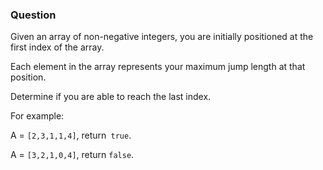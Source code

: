 ### Question

Given an array of non-negative integers, you are initially positioned at the first index of the array.

Each element in the array represents your maximum jump length at that position.

Determine if you are able to reach the last index.

For example:


A = `[2,3,1,1,4]`, return` true`.

A = `[3,2,1,0,4]`, return `false`.
